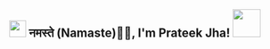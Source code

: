 <h2><img src="https://cdn.discordapp.com/emojis/1235974179245916170.gif?size=96&quality=lossless" width="30"/> नमस्ते (Namaste)🙏🏻, I'm Prateek Jha! <img src="https://cdn.discordapp.com/emojis/797439202161066014.gif?size=96&quality=lossless" width="50"></h2>

<!--
**PrateekJha-git/PrateekJha-git** is a ✨ _special_ ✨ repository because its `README.md` (this file) appears on your GitHub profile.

Here are some ideas to get you started:

- 🔭 I’m currently working on ...
- 🌱 I’m currently learning ...
- 👯 I’m looking to collaborate on ...
- 🤔 I’m looking for help with ...
- 💬 Ask me about ...
- 📫 How to reach me: ...
- 😄 Pronouns: ...
- ⚡ Fun fact: ...
-->
